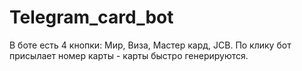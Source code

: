 # Telegram_card_bot

В боте есть 4 кнопки: Мир, Виза, Мастер кард, JCB.
По клику бот присылает номер карты - карты быстро генерируются.
